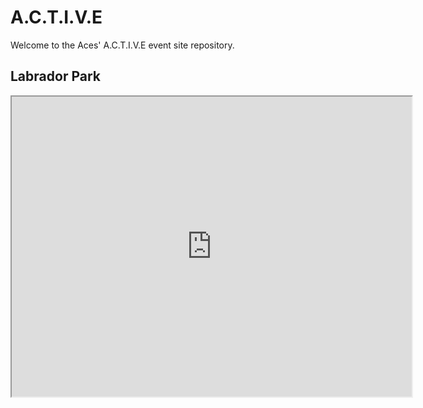 # A.C.T.I.V.E
Welcome to the Aces' A.C.T.I.V.E event site repository.

## Labrador Park
<iframe src="https://www.google.com/maps/d/embed?mid=1KEgxNBWcMxEdWr-ejQ6Pr5KcWYc6W673" width="640" height="480"></iframe>
